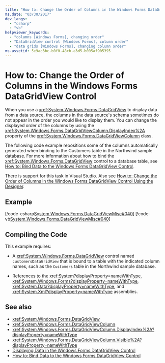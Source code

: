```yaml
---
title: "How to: Change the Order of Columns in the Windows Forms DataGridView Control"
ms.date: "03/30/2017"
dev_langs: 
  - "csharp"
  - "vb"
helpviewer_keywords: 
  - "columns [Windows Forms], changing order"
  - "DataGridView control [Windows Forms], column order"
  - "data grids [Windows Forms], changing column order"
ms.assetid: 5e9ac3bc-b0f0-48cb-a3d5-b005af905395
---
```

# How to: Change the Order of Columns in the Windows Forms DataGridView Control
When you use a <xref:System.Windows.Forms.DataGridView> to display data from a data source, the columns in the data source's schema sometimes do not appear in the order you would like to display them. You can change the displayed order of the columns by using the <xref:System.Windows.Forms.DataGridViewColumn.DisplayIndex%2A> property of the <xref:System.Windows.Forms.DataGridViewColumn> class.  
  
 The following code example repositions some of the columns automatically generated when binding to the Customers table in the Northwind sample database. For more information about how to bind the <xref:System.Windows.Forms.DataGridView> control to a database table, see [How to: Bind Data to the Windows Forms DataGridView Control](../../../../docs/framework/winforms/controls/how-to-bind-data-to-the-windows-forms-datagridview-control.md).  
  
 There is support for this task in Visual Studio.  Also see [How to: Change the Order of Columns in the Windows Forms DataGridView Control Using the Designer](change-the-order-of-columns-in-the-datagrid-using-the-designer.md).  
  
## Example  
 [!code-csharp[System.Windows.Forms.DataGridViewMisc#040](../../../../samples/snippets/csharp/VS_Snippets_Winforms/System.Windows.Forms.DataGridViewMisc/CS/datagridviewmisc.cs#040)]
 [!code-vb[System.Windows.Forms.DataGridViewMisc#040](../../../../samples/snippets/visualbasic/VS_Snippets_Winforms/System.Windows.Forms.DataGridViewMisc/VB/datagridviewmisc.vb#040)]  
  
## Compiling the Code  
 This example requires:  
  
-   A <xref:System.Windows.Forms.DataGridView> control named `customersDataGridView` that is bound to a table with the indicated column names, such as the `Customers` table in the Northwind sample database.  
  
-   References to the <xref:System?displayProperty=nameWithType>, <xref:System.Windows.Forms?displayProperty=nameWithType>, <xref:System.Data?displayProperty=nameWithType>, and <xref:System.Xml?displayProperty=nameWithType> assemblies.  
  
## See also
- <xref:System.Windows.Forms.DataGridView>
- <xref:System.Windows.Forms.DataGridViewColumn>
- <xref:System.Windows.Forms.DataGridViewColumn.DisplayIndex%2A?displayProperty=nameWithType>
- <xref:System.Windows.Forms.DataGridViewColumn.Visible%2A?displayProperty=nameWithType>
- [Displaying Data in the Windows Forms DataGridView Control](../../../../docs/framework/winforms/controls/displaying-data-in-the-windows-forms-datagridview-control.md)
- [How to: Bind Data to the Windows Forms DataGridView Control](../../../../docs/framework/winforms/controls/how-to-bind-data-to-the-windows-forms-datagridview-control.md)
